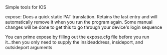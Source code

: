 Simple tools for IOS

expose: Does a quick static PAT translation.  Retains the last entry and will automatically remove it when you run the program again.  Some manual changes will be done to get this to go through your device's login sequence

You can prime expose by filling out the expose.cfg file before you run it...then you only need to supply the insideaddress, insideport, and outsideport arguments
